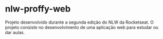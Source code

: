 # nlw-proffy-web
Projeto desenvolvido durante a segunda edição do NLW da Rocketseat. O projeto consiste no desenvolvimento de uma aplicação web para estudar ou dar aulas.
